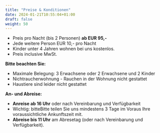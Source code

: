 ```yaml
---
title: "Preise & Konditionen"
date: 2024-01-21T10:55:04+01:00
draft: false
weight: 50
---
```


- Preis pro Nacht (bis 2 Personen) **ab EUR 95,-**
- Jede weitere Person EUR 10,- pro Nacht
- Kinder unter 4 Jahren wohnen bei uns kostenlos.
- Preis inclusive MwSt.

**Bitte beachten Sie:**

- Maximale Belegung: 3 Erwachsene oder 2 Erwachsene und 2 Kinder
- Nichtraucherwohnung - Rauchen in der Wohnung nicht gestattet
- Haustiere sind leider nicht gestattet

**An- und Abreise:**

- **Anreise ab 16 Uhr** oder nach Vereinbarung und Verfügbarkeit
- Wichtig: bitteBitte teilen Sie uns mindestens 3 Tage im Voraus Ihre voraussichtliche Ankunftszeit mit.
- **Abreise bis 11 Uhr** am Abresetag (oder nach Vereinbarung und Verfügbarkeit).
